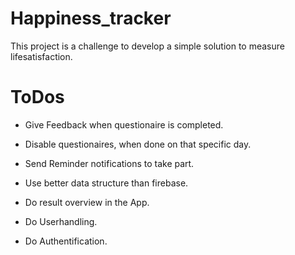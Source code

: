 # Happiness_tracker
This project is a challenge to develop a simple solution to measure lifesatisfaction. 


# ToDos
- Give Feedback when questionaire is completed.
- Disable questionaires, when done on that specific day.
- Send Reminder notifications to take part.

- Use better data structure than firebase.
- Do result overview in the App.

- Do Userhandling.
- Do Authentification.